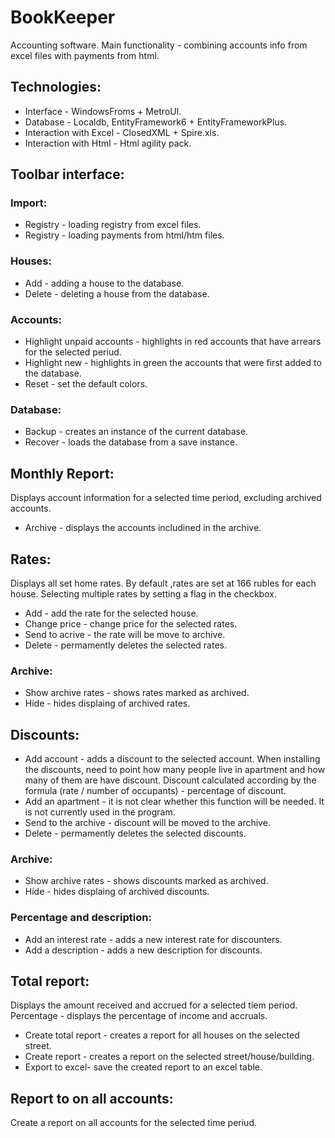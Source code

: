 # BookKeeper
Accounting software.
Main functionality - combining accounts info from excel files with payments from html.

## Technologies:
* Interface - WindowsFroms + MetroUI.
* Database - Localdb, EntityFramework6 + EntityFrameworkPlus.
* Interaction with Excel - ClosedXML + Spire.xls.
* Interaction with Html - Html agility pack.

## Toolbar interface:

### Import:

* Registry  - loading registry from excel files.
* Registry - loading payments from html/htm files.

### Houses:

* Add - adding a house to the database.
* Delete - deleting a house from the database.

### Accounts:

* Highlight unpaid accounts - highlights in red accounts that have arrears for the selected periud. 
* Highlight new - highlights in green the accounts that were first added to the database. 
* Reset - set the default colors.

### Database:

* Backup - creates an instance of the current database.
* Recover - loads the database from a save instance.

## Monthly Report: 

Displays account information for a selected time period, excluding archived accounts.

* Archive - displays the accounts includined in the archive.

## Rates:
Displays all set home rates. By default ,rates are set at 166 rubles for each house. Selecting multiple rates by setting a flag in the checkbox.

* Add - add the rate for the selected house.
* Change price - change price for the selected rates.
* Send to acrive - the rate will be move to archive.
* Delete - permamently deletes the selected rates.

### Archive:

* Show archive rates - shows rates marked as archived.
* Hide - hides displaing of archived rates.

## Discounts:

* Add account - adds a discount to the selected account. When installing the discounts, need to point how many people live in apartment and how many of them are have discount. Discount calculated according by the formula (rate / number of occupants) - percentage of discount.
* Add an apartment - it is not clear whether this function will be needed. It is not currently used in the program.
* Send to the archive - discount will be moved to the archive.
* Delete - permamently deletes the selected discounts.

### Archive:

* Show archive rates - shows discounts marked as archived.
* Hide - hides displaing of archived discounts.

### Percentage and description:

* Add an interest rate - adds a new interest rate for discounters.
* Add a description - adds a new description for discounts.

## Total report: 
Displays the amount received and accrued for a selected tiem period. Percentage - displays the percentage of income and accruals.

* Create total report - creates a report for all houses on the selected street.
* Create report - creates a report on the selected street/house/building.
* Export to excel- save the created report to an excel table.

## Report to on all accounts: 
Create a report on all accounts for the selected time periud.
